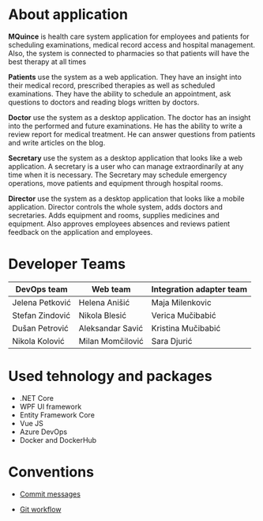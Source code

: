 # About application

**MQuince** is health care system application for employees
and patients for scheduling examinations, medical
record access and hospital management. Also, the system is connected to pharmacies so that patients will have the best therapy at all times

**Patients** use the system as a web application. They have an insight into their medical record, prescribed therapies as well as scheduled examinations. They have the ability to schedule an appointment, ask questions to doctors and reading blogs written by doctors.

**Doctor** use the system as a desktop application. The doctor has an insight into the performed and future examinations. He has the ability to write a review report for medical treatment. He can answer questions from patients and write articles on the blog.

**Secretary** use the system as a desktop application that looks like a web application. A secretary is a user who can manage extraordinarily at any time when it is necessary. The Secretary may schedule emergency operations, move patients and equipment through hospital rooms. 

**Director** use the system as a desktop application that looks like a mobile application. Director controls the whole system, adds doctors and secretaries. Adds equipment and rooms, supplies medicines and equipment. Also approves employees absences and reviews patient feedback on the application and employees.

# Developer Teams

DevOps team | Web team | Integration adapter team
--- | --- | --- 
Jelena Petković | Helena Anišić | Maja Milenkovic
Stefan Zindović | Nikola Blesić | Verica Mučibabić
Dušan Petrović | Aleksandar Savić | Kristina Mučibabić
Nikola Kolović | Milan Momčilović | Sara Djurić

# Used tehnology and packages

- .NET Core 
- WPF UI framework 
- Entity Framework Core
- Vue JS 
- Azure DevOps
- Docker and DockerHub

# Conventions 

- [Commit messages](https://docs.google.com/document/d/e/2PACX-1vQg_R8annmJZg7f1av2MHRSvlXDkh4qC2pB-kPkC7VlAtDx45VcBTrFa-1HLwaCKITfsmtm4C2ib1F8/pub?fbclid=IwAR1rNGY0JoqhpfB6TY8R9rDaoPpM5MYSoaJRfsEkrukRmWPfojX-4I1Rphw)

- [Git workflow](https://docs.google.com/document/d/e/2PACX-1vSV-5QDx3hoNl_uNBbh6P5Hcrsw2v6prFDAq_Xxl3HSBG7lk1770JUdarG3eWKtm4thBnF7fsEP54Q_/pub?fbclid=IwAR0QzAgTp_-4jvBWN3VlU97Rt1tZx5tmiqAkbB_1ayxRynaCK1xnvyML0T0)

